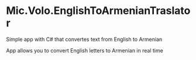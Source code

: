 # Mic.Volo.EnglishToArmenianTraslator
Simple app with C# that convertes text from English to Armenian


App allows you to convert English letters to Armenian in real time
